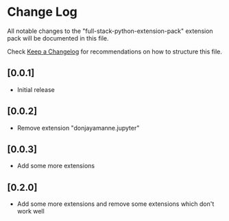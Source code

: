 # Change Log

All notable changes to the "full-stack-python-extension-pack" extension pack will be documented in this file.

Check [Keep a Changelog](http://keepachangelog.com/) for recommendations on how to structure this file.

## [0.0.1]

- Initial release

## [0.0.2]

- Remove extension "donjayamanne.jupyter"

## [0.0.3]

- Add some more extensions

## [0.2.0]

- Add some more extensions and remove some extensions which don't work well
